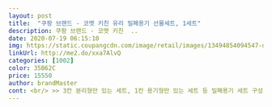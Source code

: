 ```yaml
---
layout: post 
title:  "쿠팡 브랜드 - 코멧 키친 유리 밀폐용기 선물세트, 1세트" 
description: 쿠팡 브랜드 - 코멧 키친  ..
date: 2020-07-19 06:15:10 
img: https://static.coupangcdn.com/image/retail/images/13494854094547-dbfff6b1-d474-4180-ab36-aa43c91ca27d.png 
linkUrl: http://me2.do/xxa7AlvQ 
categories: [1002] 
color: 35B62C 
price: 15550 
author: brandMaster 
cont: <br/> >> 3칸 분리형만 있는 세트, 1칸 용기형만 있는 세트 등 밀폐용기 세트 구성의 선택 폭이 넓어지면 더 좋겠습니다.<br/><br/>>> 뚜껑의 실리콘 패킹이 세척이 편리하도록 분리형이라고는 하지만 너무 잘 빠지는 점은 아쉽습니다.<br/><br/>>> 밀폐가 잘 돼서 국물 많은 음식을 보관해도 안심이고, 냄새가 새어 나오지 않습니다.<br/><br/>>> 불균형해 보일 정도는 아니지만, 뚜껑이 많이 얇아서 용기보다 먼저 고장 날 것 같은 느낌(?)이 듭니다.<br/><br/>>> 전자레인지에 사용했을 때 깨지지 않고 음식이 빠르게 잘 데워지더군요.<br/><br/>>> 제가 가방 안에 잡동사니를 넣고 험하게(?) 들고 다니는 편인데도 음식이 엉망진창이 되지는 않았네요.<br/><br/>>> 칸 분리 부분의 높이가 조금 낮은 편입니다.<br/><br/>>> 큰 조각 치킨 6개, 주스 2잔은 나오는 양의 청포도가 들어가고도 낙낙하니 빈 공간이 있습니다.<br/><br/>>> 평소에 반찬을 1kg 정도 구매하면 담아 놓을 그릇이 애매했었는데, 이 제품이 딱입니다!<br/><br/> - 국물 요리를 넣고 실험 삼아 밀폐한 상태에서 뒤집어봤는데, 새는 곳이 없더군요.<br/><br/><br/> - 냉장 / 냉동실 모두 사용 가능해서 보관이 편리합니다.<br/><br/><br/> - 뚜껑 안쪽에 실리콘 패킹이 있어 밀폐가 잘됩니다.<br/><br/><br/> - 뚜껑을 제외하고 내열 소재 용기만 전자레인지 / 오븐 / 식기세척기에서 사용 가능해서 좋네요.<br/><br/><br/> - 메추리알 장조림 1kg이 한 통에 다 들어갑니다.<br/> ( 첨부 사진 참고 )<br/><br/> - 밀폐용기 입구가 별나지 않고 깔끔해서 반찬 덜어낼 때 편합니다.<br/><br/> 
---
```

 